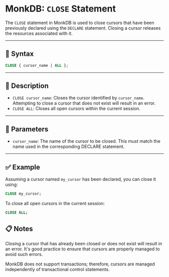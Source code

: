 # MonkDB: `CLOSE` Statement

The `CLOSE` statement in MonkDB is used to close cursors that have been previously declared using the `DECLARE` statement. Closing a cursor releases the resources associated with it.

---

## 🧠 Syntax

```sql
CLOSE { cursor_name | ALL };
```

---

## 🚀 Description

- `CLOSE cursor_name`: Closes the cursor identified by `cursor_name`. Attempting to close a cursor that does not exist will result in an error.​
- `CLOSE ALL`: Closes all open cursors within the current session.

---

## 🔧 Parameters

- `cursor_name`: The name of the cursor to be closed. This must match the name used in the corresponding DECLARE statement.

--- 

## ✅ Example

Assuming a cursor named `my_cursor` has been declared, you can close it using:​

```sql
CLOSE my_cursor;
```

To close all open cursors in the current session:​

```sql
CLOSE ALL;
```

## 📋 Notes

Closing a cursor that has already been closed or does not exist will result in an error. It's good practice to ensure that cursors are properly managed to avoid such errors.​

MonkDB does not support transactions; therefore, cursors are managed independently of transactional control statements.
